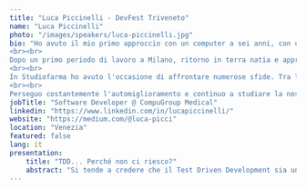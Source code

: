 ```yaml
---
title: "Luca Piccinelli - DevFest Triveneto"
name: "Luca Piccinelli"
photo: "/images/speakers/luca-piccinelli.jpg"
bio: "Ho avuto il mio primo approccio con un computer a sei anni, con un Olivetti a fosfori verdi e una console MS-DOS. Scopro però la programmazione, quella vera, solo all'università e la semplice curiosità si trasforma in amore a prima vista.
<br><br>
Dopo un primo periodo di lavoro a Milano, ritorno in terra natia e approdo in Studiofarma in Valle Camonica nel settembre del 2010, per non andarmene più.
<br><br>
In Studiofarma ho avuto l'occasione di affrontare numerose sfide. Tra le più significative il tentativo di modernizzazione dello sviluppo in COBOL.
<br><br>
Perseguo costantemente l'automiglioramento e continuo a studiare la nostra disciplina con grande passione, concentrandomi su aspetti fondamentali come tecniche, metodologie e basi dell'informatica piuttosto che framework o linguaggi di tendenza."
jobTitle: "Software Developer @ CompuGroup Medical"
linkedin: "https://www.linkedin.com/in/lucapiccinelli/"
website: "https://medium.com/@luca-picci"
location: "Venezia"
featured: false
lang: it
presentation:
    title: "TDD... Perché non ci riesco?"
    abstract: "Si tende a credere che il Test Driven Development sia una forma d’investimento, il cui costo darà i frutti a distanza di tempo. Siamo essere pigri, e il lungo termine è una cosa noiosa. Necessitiamo di strumenti che paghino subito, per assecondare la nostra natura. In verità, TDD è proprio uno di questi, ma non basta scrivere i test prima del codice. Dobbiamo accompagnarlo ad altre tecniche e cambiare metodo di analisi. In questo talk vedremo come."
---
```

